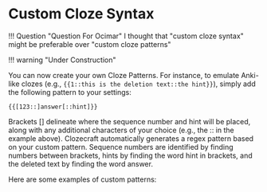 # Custom Cloze Syntax

!!! Question "Question For Ocimar"
    I thought that "custom cloze syntax" might be preferable over "custom cloze patterns"

!!! warning "Under Construction"

You can now create your own Cloze Patterns. For instance, to emulate Anki-like clozes (e.g., `{{1::this is the deletion text::the hint}}`), simply add the following pattern to your settings:

`{{[123::]answer[::hint]}}`

Brackets [] delineate where the sequence number and hint will be placed, along with any additional characters of your choice (e.g., the :: in the example above). Clozecraft automatically generates a regex pattern based on your custom pattern. Sequence numbers are identified by finding numbers between brackets, hints by finding the word hint in brackets, and the deleted text by finding the word answer.

Here are some examples of custom patterns: